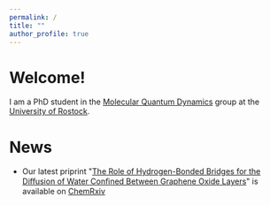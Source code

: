```yaml
---
permalink: /
title: ""
author_profile: true
---
```


Welcome!
======
I am a PhD student in the [Molecular Quantum Dynamics](http://web.physik.uni-rostock.de/quantendynamik/index.html) group at the [University of Rostock](https://www.uni-rostock.de/).

News
======
- Our latest priprint "[The Role of Hydrogen-Bonded Bridges for the Diﬀusion of Water Conﬁned Between Graphene Oxide Layers](https://chemrxiv.org/engage/chemrxiv/article-details/61fedc0ee0f52963f8a8e79a)" is available on [ChemRxiv](https://chemrxiv.org/engage/chemrxiv/article-details/61fedc0ee0f52963f8a8e79a)